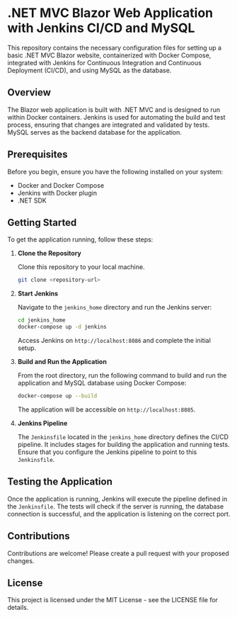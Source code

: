 # .NET MVC Blazor Web Application with Jenkins CI/CD and MySQL

This repository contains the necessary configuration files for setting up a basic .NET MVC Blazor website, containerized with Docker Compose, integrated with Jenkins for Continuous Integration and Continuous Deployment (CI/CD), and using MySQL as the database.

## Overview

The Blazor web application is built with .NET MVC and is designed to run within Docker containers. Jenkins is used for automating the build and test process, ensuring that changes are integrated and validated by tests. MySQL serves as the backend database for the application.

## Prerequisites

Before you begin, ensure you have the following installed on your system:

- Docker and Docker Compose
- Jenkins with Docker plugin
- .NET SDK

## Getting Started

To get the application running, follow these steps:

1. **Clone the Repository**

    Clone this repository to your local machine.

    ```bash
    git clone <repository-url>
    ```

2. **Start Jenkins**

    Navigate to the `jenkins_home` directory and run the Jenkins server:

    ```bash
    cd jenkins_home
    docker-compose up -d jenkins
    ```

    Access Jenkins on `http://localhost:8086` and complete the initial setup.

3. **Build and Run the Application**

    From the root directory, run the following command to build and run the application and MySQL database using Docker Compose:

    ```bash
    docker-compose up --build
    ```

    The application will be accessible on `http://localhost:8085`.

4. **Jenkins Pipeline**

    The `Jenkinsfile` located in the `jenkins_home` directory defines the CI/CD pipeline. It includes stages for building the application and running tests. Ensure that you configure the Jenkins pipeline to point to this `Jenkinsfile`.

## Testing the Application

Once the application is running, Jenkins will execute the pipeline defined in the `Jenkinsfile`. The tests will check if the server is running, the database connection is successful, and the application is listening on the correct port.

## Contributions

Contributions are welcome! Please create a pull request with your proposed changes.

## License

This project is licensed under the MIT License - see the LICENSE file for details.
